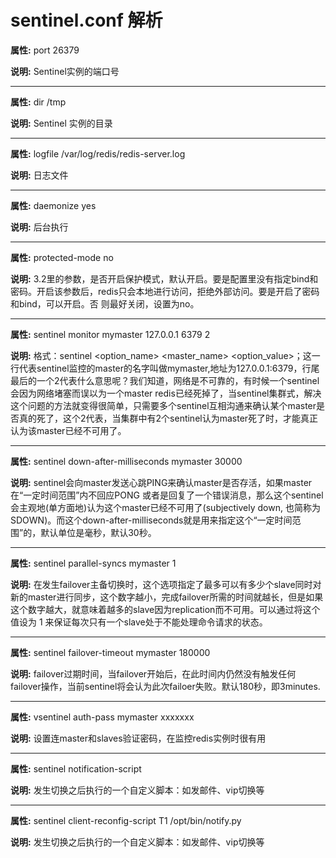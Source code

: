 # sentinel.conf 解析

**属性:** port 26379

**说明:** Sentinel实例的端口号

---

**属性:** dir /tmp

**说明:** Sentinel 实例的目录

---

**属性:** logfile /var/log/redis/redis-server.log

**说明:** 日志文件

---

**属性:** daemonize yes

**说明:** 后台执行

---

**属性:** protected-mode no

**说明:** 3.2里的参数，是否开启保护模式，默认开启。要是配置里没有指定bind和密码。开启该参数后，redis只会本地进行访问，拒绝外部访问。要是开启了密码 和bind，可以开启。否 则最好关闭，设置为no。

---

**属性:** sentinel monitor mymaster 127.0.0.1 6379 2

**说明:** 格式：sentinel <option_name> <master_name> <option_value>；这一行代表sentinel监控的master的名字叫做mymaster,地址为127.0.0.1:6379，行尾最后的一个2代表什么意思呢？我们知道，网络是不可靠的，有时候一个sentinel会因为网络堵塞而误以为一个master redis已经死掉了，当sentinel集群式，解决这个问题的方法就变得很简单，只需要多个sentinel互相沟通来确认某个master是否真的死了，这个2代表，当集群中有2个sentinel认为master死了时，才能真正认为该master已经不可用了。

---

**属性:** sentinel down-after-milliseconds mymaster 30000

**说明:** sentinel会向master发送心跳PING来确认master是否存活，如果master在“一定时间范围”内不回应PONG 或者是回复了一个错误消息，那么这个sentinel会主观地(单方面地)认为这个master已经不可用了(subjectively down, 也简称为SDOWN)。而这个down-after-milliseconds就是用来指定这个“一定时间范围”的，默认单位是毫秒，默认30秒。

---

**属性:** sentinel parallel-syncs mymaster 1

**说明:** 在发生failover主备切换时，这个选项指定了最多可以有多少个slave同时对新的master进行同步，这个数字越小，完成failover所需的时间就越长，但是如果这个数字越大，就意味着越多的slave因为replication而不可用。可以通过将这个值设为 1 来保证每次只有一个slave处于不能处理命令请求的状态。

---

**属性:** sentinel failover-timeout mymaster 180000

**说明:** failover过期时间，当failover开始后，在此时间内仍然没有触发任何failover操作，当前sentinel将会认为此次failoer失败。默认180秒，即3minutes.

---

**属性:** vsentinel auth-pass mymaster xxxxxxx

**说明:** 设置连master和slaves验证密码，在监控redis实例时很有用

---

**属性:** sentinel notification-script <master-name> <script-path>

**说明:** 发生切换之后执行的一个自定义脚本：如发邮件、vip切换等

---

**属性:** sentinel client-reconfig-script T1 /opt/bin/notify.py

**说明:** 发生切换之后执行的一个自定义脚本：如发邮件、vip切换等

